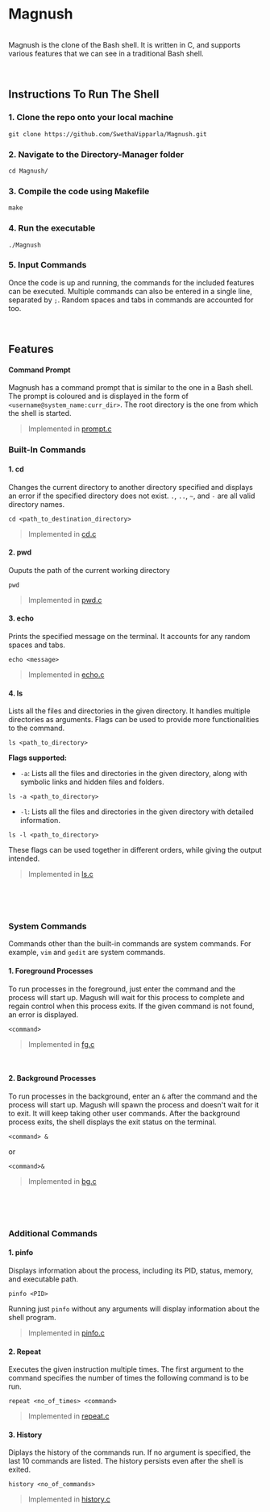 # Magnush 

<br>
Magnush is the clone of the Bash shell. It is written in C, and supports various features that we can see in a traditional Bash shell. 

&nbsp;

## Instructions To Run The Shell

### 1. Clone the repo onto your local machine
```
git clone https://github.com/SwethaVipparla/Magnush.git
```
### 2. Navigate to the Directory-Manager folder
```
cd Magnush/
```
### 3. Compile the code using Makefile
```
make
```
### 4. Run the executable
```
./Magnush
```

### 5. Input Commands
Once the code is up and running, the commands for the included features can be executed. Multiple commands can also be entered in a single line, separated by `;`. Random spaces and tabs in commands are accounted for too.

&nbsp;
## Features

#### Command Prompt

Magnush has a command prompt that is similar to the one in a Bash shell. The prompt is coloured and is displayed in the form of `<username@system_name:curr_dir>`.
The root directory is the one from which the shell is started.

 > Implemented in [prompt.c](https://github.com/SwethaVipparla/Magnush/blob/main/prompt.c)
 &nbsp;

### Built-In Commands

#### 1. cd
Changes the current directory to another directory specified and displays an error if the specified directory does not exist.
`.`, `..`, `~`, and `-` are all valid directory names.
```
cd <path_to_destination_directory>
```

 > Implemented in [cd.c](https://github.com/SwethaVipparla/Magnush/blob/main/cd.c)


#### 2.  pwd
Ouputs the path of the current working directory
```
pwd
```
 > Implemented in [pwd.c](https://github.com/SwethaVipparla/Magnush/blob/main/pwd.c)


#### 3.  echo
Prints the specified message on the terminal. It accounts for any random spaces and tabs.
```
echo <message>
```

 > Implemented in [echo.c](https://github.com/SwethaVipparla/Magnush/blob/main/echo.c)

#### 4.  ls
Lists all the files and directories in the given directory. It handles multiple directories as arguments. Flags can be used to provide more functionalities to the command.  
 
```
ls <path_to_directory> 
```

**Flags supported:**  
- `-a`: Lists all the files and directories in the given directory, along with symbolic links and hidden files and folders.

```
ls -a <path_to_directory> 
```
- `-l`: Lists all the files and directories in the given directory with detailed information.
```
ls -l <path_to_directory> 
```

These flags can be used together in different orders, while giving the output intended.
<br>

 > Implemented in [ls.c](https://github.com/SwethaVipparla/Magnush/blob/main/ls.c)
<br>

&nbsp;
### System Commands

Commands other than the built-in commands are system commands. For example, `vim` and `gedit` are system commands.

#### 1. Foreground Processes
To run processes in the foreground, just enter the command and the process will start up.
Magush will wait for this process to complete and regain control when this process exits.
If the given command is not found, an error is displayed. 

```
<command>
```

 > Implemented in [fg.c](https://github.com/SwethaVipparla/Magnush/blob/main/fg.c)
<br>

#### 2. Background Processes
To run processes in the background, enter an `&` after the command and the process will start up.
Magush will spawn the process and doesn't wait for it to exit. It will keep taking other user commands.
After the background process exits, the shell displays the exit status on the terminal.

```
<command> &
``` 
or 
```
<command>&
```

 > Implemented in [bg.c](https://github.com/SwethaVipparla/Magnush/blob/main/bg.c)
<br>

&nbsp;
### Additional Commands

#### 1. pinfo
Displays information about the process, including its PID, status, memory, and executable path.
```
pinfo <PID>
```
Running just `pinfo` without any arguments will display information about the shell program.

 > Implemented in [pinfo.c](https://github.com/SwethaVipparla/Magnush/blob/main/pinfo.c)

#### 2. Repeat
Executes the given instruction multiple times. The first argument to the command specifies the number of times the following command is to be run.
```
repeat <no_of_times> <command>
```

 > Implemented in [repeat.c](https://github.com/SwethaVipparla/Magnush/blob/main/repeat.c)

#### 3. History
Diplays the history of the commands run. If no argument is specified, the last 10 commands are listed. The history persists even after the shell is exited.

```
history <no_of_commands>
```

 > Implemented in [history.c](https://github.com/SwethaVipparla/Magnush/blob/main/history.c)

